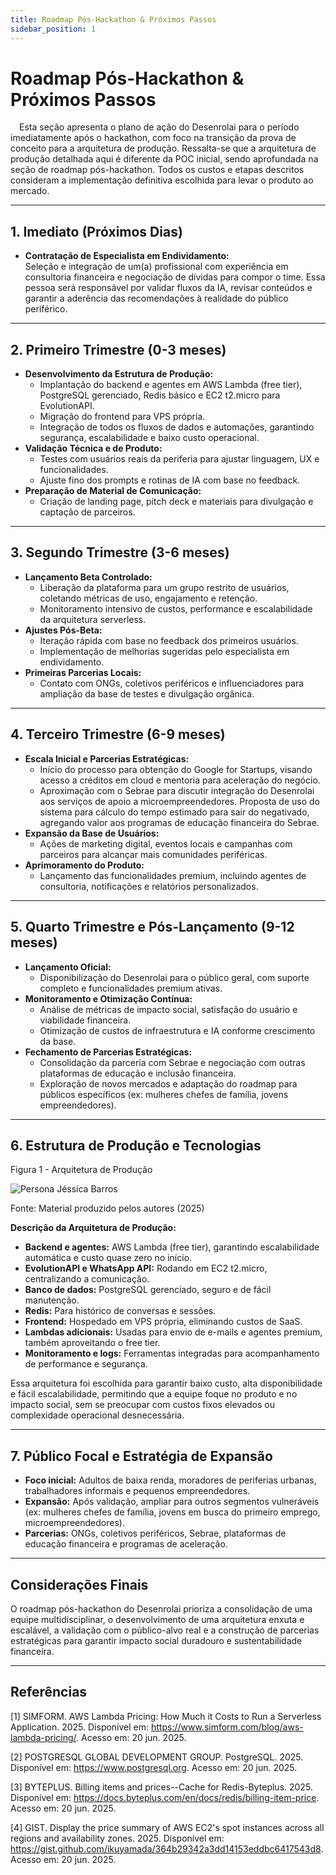 ```yaml
---
title: Roadmap Pós-Hackathon & Próximos Passos
sidebar_position: 1
---
```


# Roadmap Pós-Hackathon & Próximos Passos

&emsp;Esta seção apresenta o plano de ação do Desenrolai para o período imediatamente após o hackathon, com foco na transição da prova de conceito para a arquitetura de produção. Ressalta-se que a arquitetura de produção detalhada aqui é diferente da POC inicial, sendo aprofundada na seção de roadmap pós-hackathon. Todos os custos e etapas descritos consideram a implementação definitiva escolhida para levar o produto ao mercado.

---

## 1. Imediato (Próximos Dias)

- **Contratação de Especialista em Endividamento:**  
  Seleção e integração de um(a) profissional com experiência em consultoria financeira e negociação de dívidas para compor o time. Essa pessoa será responsável por validar fluxos da IA, revisar conteúdos e garantir a aderência das recomendações à realidade do público periférico.

---

## 2. Primeiro Trimestre (0-3 meses)

- **Desenvolvimento da Estrutura de Produção:**  
  - Implantação do backend e agentes em AWS Lambda (free tier), PostgreSQL gerenciado, Redis básico e EC2 t2.micro para EvolutionAPI.
  - Migração do frontend para VPS própria.
  - Integração de todos os fluxos de dados e automações, garantindo segurança, escalabilidade e baixo custo operacional.
- **Validação Técnica e de Produto:**  
  - Testes com usuários reais da periferia para ajustar linguagem, UX e funcionalidades.
  - Ajuste fino dos prompts e rotinas de IA com base no feedback.
- **Preparação de Material de Comunicação:**  
  - Criação de landing page, pitch deck e materiais para divulgação e captação de parceiros.

---

## 3. Segundo Trimestre (3-6 meses)

- **Lançamento Beta Controlado:**  
  - Liberação da plataforma para um grupo restrito de usuários, coletando métricas de uso, engajamento e retenção.
  - Monitoramento intensivo de custos, performance e escalabilidade da arquitetura serverless.
- **Ajustes Pós-Beta:**  
  - Iteração rápida com base no feedback dos primeiros usuários.
  - Implementação de melhorias sugeridas pelo especialista em endividamento.
- **Primeiras Parcerias Locais:**  
  - Contato com ONGs, coletivos periféricos e influenciadores para ampliação da base de testes e divulgação orgânica.

---

## 4. Terceiro Trimestre (6-9 meses)

- **Escala Inicial e Parcerias Estratégicas:**  
  - Início do processo para obtenção do Google for Startups, visando acesso a créditos em cloud e mentoria para aceleração do negócio.
  - Aproximação com o Sebrae para discutir integração do Desenrolai aos serviços de apoio a microempreendedores. Proposta de uso do sistema para cálculo do tempo estimado para sair do negativado, agregando valor aos programas de educação financeira do Sebrae.
- **Expansão da Base de Usuários:**  
  - Ações de marketing digital, eventos locais e campanhas com parceiros para alcançar mais comunidades periféricas.
- **Aprimoramento do Produto:**  
  - Lançamento das funcionalidades premium, incluindo agentes de consultoria, notificações e relatórios personalizados.

---

## 5. Quarto Trimestre e Pós-Lançamento (9-12 meses)

- **Lançamento Oficial:**  
  - Disponibilização do Desenrolai para o público geral, com suporte completo e funcionalidades premium ativas.
- **Monitoramento e Otimização Contínua:**  
  - Análise de métricas de impacto social, satisfação do usuário e viabilidade financeira.
  - Otimização de custos de infraestrutura e IA conforme crescimento da base.
- **Fechamento de Parcerias Estratégicas:**  
  - Consolidação da parceria com Sebrae e negociação com outras plataformas de educação e inclusão financeira.
  - Exploração de novos mercados e adaptação do roadmap para públicos específicos (ex: mulheres chefes de família, jovens empreendedores).

---

## 6. Estrutura de Produção e Tecnologias

<p style={{textAlign: 'center'}}>Figura 1 - Arquitetura de Produção</p>
<div style={{margin: 25}}>
    <div style={{textAlign: 'center'}}>
        <img src={require("../../static/img/arquitetura.png").default} style={{width: 800}} alt="Persona Jéssica Barros" />
        <br />
    </div>
</div>
<p style={{textAlign: 'center'}}>Fonte:  Material produzido pelos autores (2025)</p>

**Descrição da Arquitetura de Produção:**
- **Backend e agentes:** AWS Lambda (free tier), garantindo escalabilidade automática e custo quase zero no início.
- **EvolutionAPI e WhatsApp API:** Rodando em EC2 t2.micro, centralizando a comunicação.
- **Banco de dados:** PostgreSQL gerenciado, seguro e de fácil manutenção.
- **Redis:** Para histórico de conversas e sessões.
- **Frontend:** Hospedado em VPS própria, eliminando custos de SaaS.
- **Lambdas adicionais:** Usadas para envio de e-mails e agentes premium, também aproveitando o free tier.
- **Monitoramento e logs:** Ferramentas integradas para acompanhamento de performance e segurança.

Essa arquitetura foi escolhida para garantir baixo custo, alta disponibilidade e fácil escalabilidade, permitindo que a equipe foque no produto e no impacto social, sem se preocupar com custos fixos elevados ou complexidade operacional desnecessária.

---

## 7. Público Focal e Estratégia de Expansão

- **Foco inicial:** Adultos de baixa renda, moradores de periferias urbanas, trabalhadores informais e pequenos empreendedores.
- **Expansão:** Após validação, ampliar para outros segmentos vulneráveis (ex: mulheres chefes de família, jovens em busca do primeiro emprego, microempreendedores).
- **Parcerias:** ONGs, coletivos periféricos, Sebrae, plataformas de educação financeira e programas de aceleração.

---

## Considerações Finais

O roadmap pós-hackathon do Desenrolai prioriza a consolidação de uma equipe multidisciplinar, o desenvolvimento de uma arquitetura enxuta e escalável, a validação com o público-alvo real e a construção de parcerias estratégicas para garantir impacto social duradouro e sustentabilidade financeira.

---

## Referências

[1] SIMFORM. AWS Lambda Pricing: How Much it Costs to Run a Serverless Application. 2025. Disponível em: https://www.simform.com/blog/aws-lambda-pricing/. Acesso em: 20 jun. 2025.

[2] POSTGRESQL GLOBAL DEVELOPMENT GROUP. PostgreSQL. 2025. Disponível em: https://www.postgresql.org. Acesso em: 20 jun. 2025.

[3] BYTEPLUS. Billing items and prices--Cache for Redis-Byteplus. 2025. Disponível em: https://docs.byteplus.com/en/docs/redis/billing-item-price. Acesso em: 20 jun. 2025.

[4] GIST. Display the price summary of AWS EC2's spot instances across all regions and availability zones. 2025. Disponível em: https://gist.github.com/ikuyamada/364b29342a3dd14153eddbc6417543d8. Acesso em: 20 jun. 2025.
